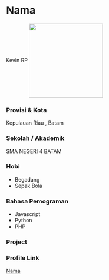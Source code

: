 # Nama
Kevin RP
<img src="https://encrypted-tbn0.gstatic.com/images?q=tbn:ANd9GcRormNx-cWkV0Ggs-j5Jnk6g6x7JSyVqRh7uA&usqp=CAU" width="200" height="200" align="center"/>

### Provisi & Kota

Kepulauan Riau , Batam

### Sekolah / Akademik
SMA NEGERI 4 BATAM

### Hobi

- Begadang
- Sepak Bola

### Bahasa Pemograman 

- Javascript
- Python
- PHP

### Project



### Profile Link

[Nama](https://github.com/rivaldo15)
